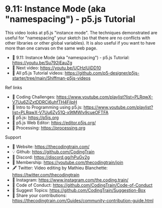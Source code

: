  # 9.11: Instance Mode (aka "namespacing") - p5.js Tutorial
 
This video looks at p5.js "instance mode".  The techniques demonstrated are useful for "namespacing" your sketch (so that there are no conflicts with other libraries or other global variables).  It is also useful if you want to have more than one canvas on the same web page.

-   🔗  9.11: Instance Mode (aka "namespacing") - p5.js Tutorial: https://youtu.be/Su792jEauZg
-   🎥  Next video: https://youtu.be/UCHzlUiDD10 
-   🎥  All p5.js Tutorial videos: https://github.com/p5-designer/p5js-starter/tree/main/Shiffman-p5js-videos

Ref links
-   🎥  Coding Challenges: https://www.youtube.com/playlist?list=PLRqwX-V7Uu6ZiZxtDDRCi6uhfTH4FilpH
-   🎥  Intro to Programming using p5.js: https://www.youtube.com/playlist?list=PLRqwX-V7Uu6Zy51Q-x9tMWIv9cueOFTFA
-   🔗  p5.js: https://p5js.org
-   🔗  p5.js Web Editor: https://editor.p5js.org/ 
-   🔗  Processing: https://processing.org

Support
-   🚂  Website: https://thecodingtrain.com/
-   💡  Github: https://github.com/CodingTrain
-   💬  Discord: https://discord.gg/hPuGy2g
-   💖  Membership: https://youtube.com/thecodingtrain/join
-   🖋️  Twitter: Video editing by Mathieu Blanchette: https://twitter.com/thecodingtrain
-   📸  Instagram: https://www.instagram.com/the.coding.train/
-   📄  Code of Conduct: https://github.com/CodingTrain/Code-of-Conduct
-   🚩  Suggest Topics: https://github.com/CodingTrain/Suggestion-Box
-   👾  Share your contributions: https://thecodingtrain.com/Guides/community-contribution-guide.html
